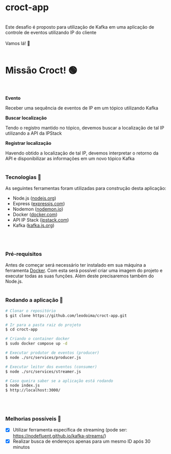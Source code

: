 # croct-app
<br>
Este desafio é proposto para utilização de Kafka em uma aplicação de controle de eventos utilizando IP do cliente
<br>
<br>
Vamos lá! 🚀
<br>
<br>

# Missão Croct! 🟢
<br>

**Evento**

Receber uma sequência de eventos de IP em um tópico utilizando Kafka
<br>

**Buscar localização**

Tendo o registro mantido no tópico, devemos buscar a localização de tal IP utilizando a API da IPStack
<br>

**Registrar localização**

Havendo obtido a localização de tal IP, devemos interpretar o retorno da API e disponibilizar as informações em um novo tópico Kafka
<br>
<br>


### Tecnologias 🔧

As seguintes ferramentas foram utilizadas para construção desta aplicação:

- Node.js ([nodejs.org](http://nodejs.org/))
- Express ([expressjs.com](http://expressjs.com/))
- Nodemon ([nodemon.io](https://nodemon.io/))
- Docker ([docker.com](https://www.docker.com/))
- API IP Stack ([ipstack.com](https://ipstack.com/))
- Kafka ([kafka.js.org](https://kafka.js.org/))
<br>
<br>

### Pré-requisitos

Antes de começar será necessário ter instalado em sua máquina a ferramenta [Docker](http://docker.com). Com esta será possível criar uma imagem do projeto e executar todas as suas funções. Além deste precisaremos também do Node.js.
<br>
<br>

### Rodando a aplicação 🏈

```bash
# Clonar o repositório
$ git clone https://github.com/leodoima/croct-app.git

# Ir para a pasta raiz do projeto
$ cd croct-app

# Criando o container docker
$ sudo docker compose up -d

# Executar produtor de eventos (producer)
$ node ./src/services/producer.js

# Executar leitor dos eventos (consumer)
$ node ./src/services/streamer.js

# Caso queira saber se a aplicação está rodando
$ node index.js
$ http://localhost:3000/
```
<br>
<br>

### Melhorias possíveis 🔨

- [x]  Utilizar ferramenta específica de streaming (pode ser: https://nodefluent.github.io/kafka-streams/)
- [x]  Realizar busca de endereços apenas para um mesmo ID após 30 minutos
